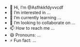 - 👋 Hi, I’m @Asfhkkfdyvvcdf
- 👀 I’m interested in ...
- 🌱 I’m currently learning ...
- 💞️ I’m looking to collaborate on ...
- 📫 How to reach me ...
- 😄 Pronouns: ...
- ⚡ Fun fact: ...

<!---
Asfhkkfdyvvcdf/Asfhkkfdyvvcdf is a ✨ special ✨ repository because its `README.md` (this file) appears on your GitHub profile.
You can click the Preview link to take a look at your changes.
--->
